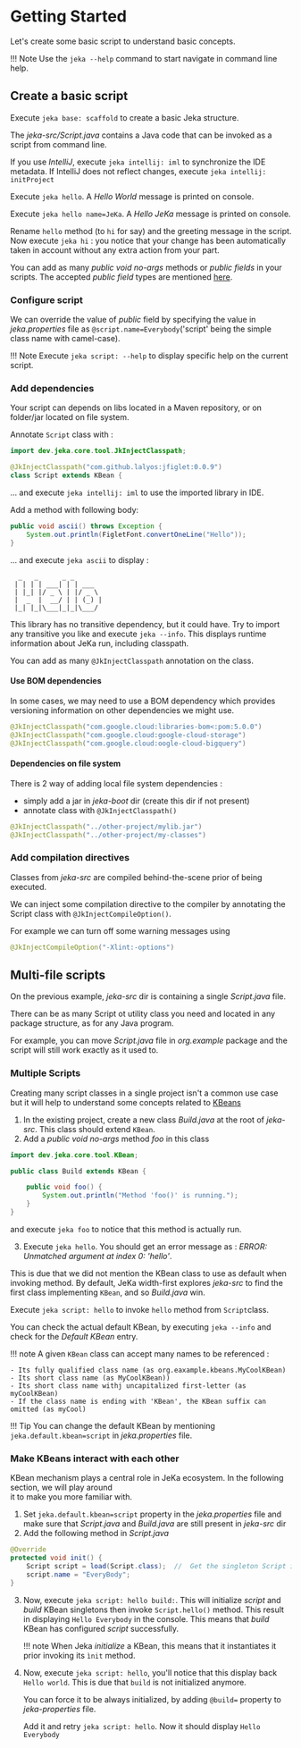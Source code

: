 # Getting Started

Let's create some basic script to understand basic concepts.

!!! Note
    Use the `jeka --help` command to start navigate in command line help.

## Create a basic script

Execute `jeka base: scaffold` to create a basic Jeka structure.

The *jeka-src/Script.java* contains a Java code that can be invoked as a script from command line.

If you use *IntelliJ*, execute `jeka intellij: iml` to synchronize the IDE metadata. 
If IntelliJ does not reflect changes, execute `jeka intellij: initProject`

Execute `jeka hello`. A *Hello World* message is printed on console.

Execute `jeka hello name=JeKa`. A *Hello JeKa* message is printed on console.

Rename `hello`  method (to `hi` for say) and the greeting message in the script.
Now execute `jeka hi` : you notice that your change has been automatically taken in account 
without any extra action from your part.

You can add as many *public void no-args* methods or *public fields* in your scripts.
The accepted *public field* types are mentioned [here](https://picocli.info/#_built_in_types).

### Configure script

We can override the value of *public* field by specifying the value in *jeka.properties* 
file as `@script.name=Everybody`('script' being the simple class name with camel-case).

!!! Note
    Execute `jeka script: --help` to display specific help on the current script.

### Add dependencies

Your script can depends on libs located in a Maven repository, or on folder/jar located on file system.

Annotate `Script` class with  :
```java
import dev.jeka.core.tool.JkInjectClasspath;

@JkInjectClasspath("com.github.lalyos:jfiglet:0.0.9")
class Script extends KBean {
```
... and execute `jeka intellij: iml` to use the imported library in IDE.

Add a method with following body:
```java
public void ascii() throws Exception {
    System.out.println(FigletFont.convertOneLine("Hello"));
}
```
... and execute `jeka ascii` to display :
```
  _   _      _ _       
 | | | | ___| | | ___  
 | |_| |/ _ \ | |/ _ \ 
 |  _  |  __/ | | (_) |
 |_| |_|\___|_|_|\___/ 
```
This library has no transitive dependency, but it could have. Try to import any transitive you like 
and execute `jeka --info`. This displays runtime information about JeKa run, including classpath.

You can add as many `@JkInjectClasspath` annotation on the class.

#### Use BOM dependencies

In some cases, we may need to use a BOM dependency which provides versioning information on other dependencies we might use.

```java
@JkInjectClasspath("com.google.cloud:libraries-bom<:pom:5.0.0")
@JkInjectClasspath("com.google.cloud:google-cloud-storage")
@JkInjectClasspath("com.google.cloud:oogle-cloud-bigquery")
```

#### Dependencies on file system

There is 2 way of adding local file system dependencies :

  - simply add a jar in *jeka-boot* dir (create this dir if not present)
  - annotate class with `@JkInjectClasspath()`

```java
@JkInjectClasspath("../other-project/mylib.jar")
@JkInjectClasspath("../other-project/my-classes")
```

### Add compilation directives

Classes from *jeka-src* are compiled behind-the-scene prior of being executed.

We can inject some compilation directive to the compiler by annotating the Script class 
with `@JkInjectCompileOption()`. 

For example we can turn off some warning messages using 
```java
@JkInjectCompileOption("-Xlint:-options")
```

## Multi-file scripts

On the previous example, *jeka-src* dir is containing a single *Script.java* file.

There can be as many Script ot utility class you need and located in any package structure, as 
for any Java program.

For example, you can move *Script.java* file in *org.example* package and the script 
will still work exactly as it used to.

### Multiple Scripts

Creating many script classes in a single project isn't a common use case but it will help to understand 
some concepts related to [KBeans](../reference/kbeans.md)

1. In the existing project, create a new class *Build.java* at the root of *jeka-src*. This class should extend `KBean`.
2. Add a *public void no-args* method *foo* in this class
```java
import dev.jeka.core.tool.KBean;

public class Build extends KBean {

    public void foo() {
        System.out.println("Method 'foo()' is running.");
    }
}
```
and execute `jeka foo` to notice that this method is actually run.

3. Execute `jeka hello`. You should get an error message as : *ERROR: Unmatched argument at index 0: 'hello'*.

This is due that we did not mention the KBean class to use as default when invoking method.
By default, JeKa width-first explores *jeka-src* to find the first class implementing `KBean`, and so *Build.java* win.

Execute `jeka script: hello` to invoke `hello` method from `Script`class.

You can check the actual default KBean, by executing `jeka --info` and check for the *Default KBean* entry.

!!! note
    A given `KBean` class can accept many names to be referenced :

    - Its fully qualified class name (as org.eaxample.kbeans.MyCoolKBean)
    - Its short class name (as MyCoolKBean))
    - Its short class name withj uncapitalized first-letter (as myCoolKBean)
    - If the class name is ending with 'KBean', the KBean suffix can omitted (as myCool)

!!! Tip
    You can change the default KBean by mentioning `jeka.default.kbean=script` in *jeka.properties* file.


### Make KBeans interact with each other

KBean mechanism plays a central role in JeKa ecosystem. In the following section, we will play around  
it to make you more familiar with.

1. Set `jeka.default.kbean=script` property in the *jeka.properties* file and make sure that *Script.java* and *Build.java*  are still present in *jeka-src* dir
2. Add the following method in *Script.java*
```java
@Override
protected void init() {
    Script script = load(Script.class);  //  Get the singleton Script instance
    script.name = "EveryBody";           
}
```

3. Now, execute `jeka script: hello build:`. This will initialize *script* and *build* KBean singletons then
   invoke `Script.hello()` method.
   This result in displaying `Hello Everybody` in the console. This means that *build* KBean has configured *script* successfully.

    !!! note
        When Jeka *initialize* a KBean, this means that it instantiates it prior invoking its `ìnit` method.

4. Now, execute `jeka script: hello`, you'll notice that this display back `Hello world`. This is due that 
   `build` is not initialized anymore.

   You can force it to be always initialized, by adding `@build=` property to *jeka-properties* file.
   
   Add it and retry `jeka script: hello`. Now it should display `Hello Everybody`

